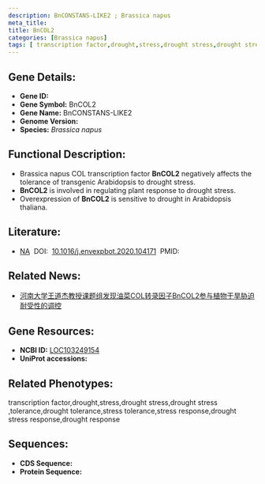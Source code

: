 ```yaml
---
description: BnCONSTANS-LIKE2 ; Brassica napus
meta_title:
title: BnCOL2
categories: [Brassica napus]
tags: [ transcription factor,drought,stress,drought stress,drought stress ,tolerance,drought tolerance,stress tolerance,stress response,drought stress response,drought response ]
---
```


## Gene Details:
- **Gene ID:**	[]()
- **Gene Symbol:** BnCOL2
- **Gene Name:** BnCONSTANS-LIKE2
- **Genome Version:** []()
- **Species:** *Brassica napus*

## Functional Description:
   - Brassica napus COL transcription factor **BnCOL2** negatively affects the tolerance of transgenic Arabidopsis to drought stress.
   - **BnCOL2** is involved in regulating plant response to drought stress.
   - Overexpression of **BnCOL2** is sensitive to drought in Arabidopsis thaliana.

## Literature:
   - [NA]( https://www.sciencedirect.com/science/article/pii/S0098847220301970)&nbsp;&nbsp;DOI:&nbsp;&nbsp;[10.1016/j.envexpbot.2020.104171](https://www.sciencedirect.com/science/article/pii/S0098847220301970)&nbsp;&nbsp;PMID:&nbsp;&nbsp;[](https://pubmed.ncbi.nlm.nih.gov//)

## Related News:
   - [河南大学王道杰教授课题组发现油菜COL转录因子BnCOL2参与植物干旱胁迫耐受性的调控](https://mp.weixin.qq.com/s?__biz=MzIyOTY2NDYyNQ==&mid=2247497505&idx=2&sn=3ea22ef4e18da5125cffc62b7c699dff&chksm=e8bd853fdfca0c2936b63995e63fa9485d710695069523111cde9f589e4f8b89ded2216815aa&scene=27#wechat_redirect)

## Gene Resources:
- **NCBI ID:** [LOC103249154](https://www.ncbi.nlm.nih.gov/gene/?term=LOC103249154)
- **UniProt accessions:** [](https://www.uniprot.org/uniprotkb//entry)

## Related Phenotypes:
transcription factor,drought,stress,drought stress,drought stress ,tolerance,drought tolerance,stress tolerance,stress response,drought stress response,drought response

## Sequences:
- **CDS Sequence:**
- **Protein Sequence:**
